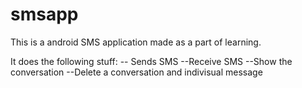 smsapp
======

This is a android SMS application made as a part of learning.

It does the following stuff:
 -- Sends SMS
 --Receive SMS
 --Show the conversation
 --Delete a conversation and indivisual message
